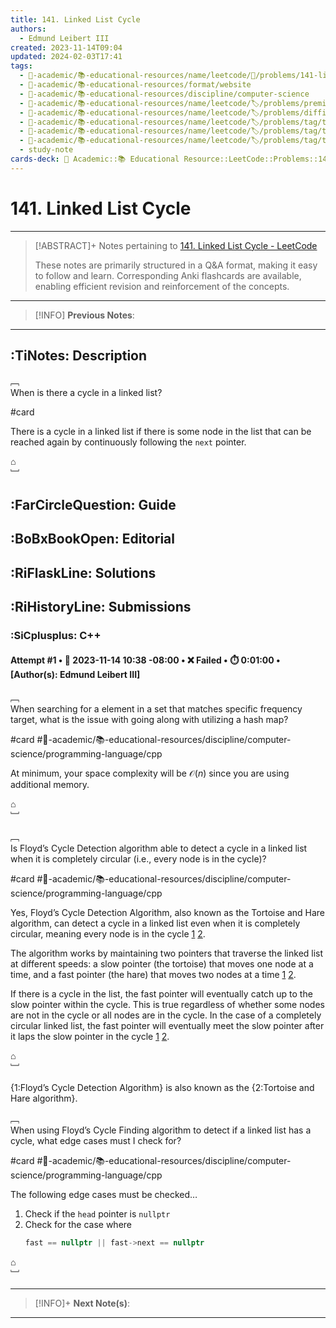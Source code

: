 ```yaml
---
title: 141. Linked List Cycle
authors:
  - Edmund Leibert III
created: 2023-11-14T09:04
updated: 2024-02-03T17:41
tags:
  - 🔴-academic/📚-educational-resources/name/leetcode/🔖/problems/141-linked-list-cycle
  - 🔴-academic/📚-educational-resources/format/website
  - 🔴-academic/📚-educational-resources/discipline/computer-science
  - 🔴-academic/📚-educational-resources/name/leetcode/🏷️/problems/premium/🔓-no
  - 🔴-academic/📚-educational-resources/name/leetcode/🏷️/problems/difficulty/easy
  - 🔴-academic/📚-educational-resources/name/leetcode/🏷️/problems/tag/topic/hash-table
  - 🔴-academic/📚-educational-resources/name/leetcode/🏷️/problems/tag/topic/linked-list
  - 🔴-academic/📚-educational-resources/name/leetcode/🏷️/problems/tag/topic/two-pointers
  - study-note
cards-deck: 🔴 Academic::📚 Educational Resource::LeetCode::Problems::141. Linked List Cycle
---
```


# 141. Linked List Cycle

---

> [!ABSTRACT]+
> Notes pertaining  to [141. Linked List Cycle - LeetCode](https://leetcode.com/problems/linked-list-cycle/description/)
> 
> These notes are primarily structured in a Q&A format, making it easy to follow and learn. Corresponding Anki flashcards are available, enabling efficient revision and reinforcement of the concepts.

---

> [!INFO]
> **Previous Notes**:
> 

---

## :TiNotes: Description

﹇<br>
When is there a cycle in a linked list?

#card 

There is a cycle in a linked list if there is some node in the list that can be reached again by continuously following the `next` pointer.

⌂
<br>﹈<br>

## :FarCircleQuestion: Guide

## :BoBxBookOpen: Editorial

## :RiFlaskLine: Solutions

## :RiHistoryLine: Submissions

### :SiCplusplus: C++

#### **Attempt #1** • 📆 2023-11-14 10:38 -08:00 • ❌ Failed • ⏱️ 0:01:00 • \[Author(s): Edmund Leibert III\]

﹇<br>
When searching for a element in a set that matches specific frequency target, what is the issue with going along with utilizing a hash map?

#card #🔴-academic/📚-educational-resources/discipline/computer-science/programming-language/cpp 

At minimum, your space complexity will be $\mathcal{O}(n)$ since you are using additional memory.

⌂
<br>﹈<br>

﹇<br>
Is Floyd’s Cycle Detection algorithm able to detect a cycle in a linked list when it is completely circular (i.e., every node is in the cycle)?

#card #🔴-academic/📚-educational-resources/discipline/computer-science/programming-language/cpp 

Yes, Floyd’s Cycle Detection Algorithm, also known as the Tortoise and Hare algorithm, can detect a cycle in a linked list even when it is completely circular, meaning every node is in the cycle [1](https://www.geeksforgeeks.org/floyds-cycle-finding-algorithm/) [2](https://en.wikipedia.org/wiki/Cycle_detection).

The algorithm works by maintaining two pointers that traverse the linked list at different speeds: a slow pointer (the tortoise) that moves one node at a time, and a fast pointer (the hare) that moves two nodes at a time [1](https://www.geeksforgeeks.org/floyds-cycle-finding-algorithm/) [2](https://en.wikipedia.org/wiki/Cycle_detection).

If there is a cycle in the list, the fast pointer will eventually catch up to the slow pointer within the cycle. This is true regardless of whether some nodes are not in the cycle or all nodes are in the cycle. In the case of a completely circular linked list, the fast pointer will eventually meet the slow pointer after it laps the slow pointer in the cycle [1](https://www.geeksforgeeks.org/floyds-cycle-finding-algorithm/) [2](https://en.wikipedia.org/wiki/Cycle_detection).

⌂
<br>﹈<br>

{1:Floyd’s Cycle Detection Algorithm} is also known as the {2:Tortoise and Hare algorithm}.


﹇<br>
When using Floyd’s Cycle Finding algorithm to detect if a linked list has a cycle, what edge cases must I check for?

#card #🔴-academic/📚-educational-resources/discipline/computer-science/programming-language/cpp 

The following edge cases must be checked…
1. Check if the `head` pointer is `nullptr`
2. Check for the case where 
	```cpp
	fast == nullptr || fast->next == nullptr
	```   

⌂
<br>﹈<br>

---

> [!INFO]+ 
> **Next Note(s)**:
>

---
